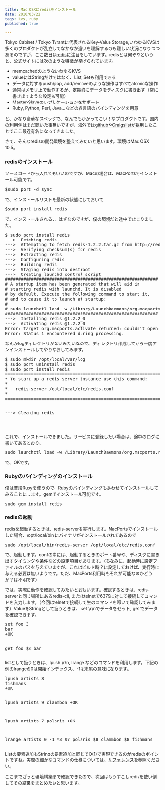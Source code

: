 ```yaml
---
title: Mac OSXにredisをインストール
date: 2010/03/22
tags: kvs, ruby
published: true

---
```


<p>Tokyo Cabinet / Tokyo Tyrantに代表されるKey-Value Storage,いわゆるKVSは多くのプロダクトが乱立してなかなか違いを理解するのも難しい状況になりつつあるのですが、ここ数日は<a href="http://code.google.com/p/redis/">redis</a>に注目をしています。redisとは何ぞやというと、公式サイトには次のような特徴が挙げられています。</p>

<p>
<ul>
<li>memcachedのようないわゆるKVS</li>
<li>valueにはStringだけではなく、List, Setも利用できる</li>
<li>データに対するpush/pop, add/removeのような操作はすべてatomicな操作</li>
<li>通常はメモリ上で動作するが、定期的にデータをディスクに書き出す（常に書き出すような設定も可能）</li>
<li>Master-Slaveのレプしケーションをサポート</li>
<li>Ruby, Python, Perl, Java...などの各言語のバインディングを用意</li>
</ul>
</p>

<p>と、かなり豪華なスペックで、なんでもかかってこい！なプロダクトです。国内の利用例はまだ聴いた事無いですが、海外では<a href="http://www.atmarkit.co.jp/news/201003/16/redis.html">githubやCraigslistが採用</a>したことでここ最近有名になってきました。</p>

<p>さて、そんなredisの開発環境を整えてみたいと思います。環境はMac OSX 10.5。</p>

<h3>redisのインストール</h3>
<p>ソースコードから入れてもいいのですが、Macの場合は、MacPortsでインストール可能です。</p>
<p><pre>
$sudo port -d sync
</pre></p>

<p>で、インストールリストを最新の状態にしておいて</p>
<p><pre>
$sudo port install redis
</pre></p>

<p>で、インストールされる、、はずなのですが、僕の環境だと途中で止まりました。</p>

<p><pre>
$ sudo port install redis
--->  Fetching redis
--->  Attempting to fetch redis-1.2.2.tar.gz from http://redis.googlecode.com/files/
--->  Verifying checksum(s) for redis
--->  Extracting redis
--->  Configuring redis
--->  Building redis
--->  Staging redis into destroot
--->  Creating launchd control script
###########################################################
# A startup item has been generated that will aid in
# starting redis with launchd. It is disabled
# by default. Execute the following command to start it,
# and to cause it to launch at startup:
#
# sudo launchctl load -w /Library/LaunchDaemons/org.macports.redis.plist
###########################################################
---&gt;  Installing redis @1.2.2_0
---&gt;  Activating redis @1.2.2_0
Error: Target org.macports.activate returned: couldn't open "/opt/local/var/log/redis.log": no such file or directory
Error: Status 1 encountered during processing.
</pre></p>

<p>なんかlogディレクトリがないみたいなので、ディレクトリ作成してから一度アンインストールしてやりなおしてみます。</p>

<p><pre>
$ sudo mkdir /opt/local/var/log
$ sudo port uninstall redis
$ sudo port install redis
==================================================================
* To start up a redis server instance use this command:
* 
*   redis-server /opt/local/etc/redis.conf
* 
==================================================================

--->  Cleaning redis

</pre></p>

<p>これで、インストールできました。サービスに登録したい場合は、途中のログに書いてあるとおり、</p>

<p><pre>
sudo launchctl load -w /Library/LaunchDaemons/org.macports.redis.plist
</pre></p>

<p>で、OKです。</p>

<h3>Rubyのバインディングのインストール</h3>
<p>僕は普段Rubyを使うので、Rubyのバインディングもあわせてインストールしてみることにします。gemでインストール可能です。</p>

<p><pre>
sudo gem install redis
</pre></p>


<h3>redisの起動</h3>
<p>redisを起動するときは、redis-serverを実行します。MacPortsでインストールした場合、/opt/local/bin にバイナリがインストールされてあるので</p>

<p><pre>
sudo /opt/local/bin/redis-server /opt/local/etc/redis.conf
</pre><p>

<p>で、起動します。confの中には、起動するときのポート番号や、ディスクに書き出すタイミングや条件などの設定項目があります。（ちなみに、起動時に設定ファイルのパスを与えていますが、これはビルド時？に設定しておけば、実行時に与える必要は無いようです。ただ、MacPorts利用時もそれが可能なのかどうか？は不明です）</p>

<p>では、実際に動作を確認してみたいとおもいます。確認するときは、redis-serverと同じ場所にあるredis-cli, またはtelnetで6379に対して接続してコマンドを入力します。（今回はtelnetで接続して生のコマンドを叩いて確認してみます）ValueをStringとして扱うときは、
set <key> <data_size>\r\n<data>でデータをセット, get <value>でデータを確認できます。</p>

<p><pre>
set foo 3
bar
+OK

get foo
$3
bar
</pre></p>

<p>listとして扱うときは、lpush <key> <data_size>\r\n<data>,  lrange <key> <start_index> <end_index> などのコマンドを利用します。下記の例のlrangeの0は開始インデックス、-1は末尾の意味になります。</p>

<p><pre>
lpush artists 8
fishmans
+OK

lpush artists 9
clammbon
+OK

lpush artists 7
polaris
+OK

lrange artists 0 -1
*3
$7
polaris
$8
clammbon
$8
fishmans
</pre></p>

<p>Listの要素追加もStringの要素追加と同じでO(1)で実現できるのがredisのポイントですね。実際の細かなコマンドの仕様については、<a href="http://code.google.com/p/redis/wiki/CommandReference">リファレンス</a>を参照ください。</p>

<p>ここまでざっと環境構築まで確認できたので、次回はもうすこしredisを使い倒してその結果をまとめたいと思います。</p>



